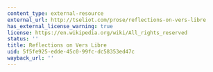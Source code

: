 ```yaml
---
content_type: external-resource
external_url: http://tseliot.com/prose/reflections-on-vers-libre
has_external_license_warning: true
license: https://en.wikipedia.org/wiki/All_rights_reserved
status: ''
title: Reflections on Vers Libre
uid: 5f5fe925-edde-45c0-99fc-dc58353ed47c
wayback_url: ''
---
```

